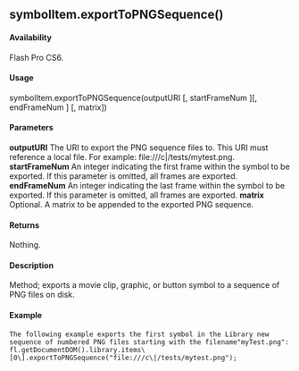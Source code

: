 ## symbolItem.exportToPNGSequence()

#### Availability

Flash Pro CS6.

#### Usage

symbolItem.exportToPNGSequence(outputURI \[, startFrameNum \]\[, endFrameNum \] \[, matrix\])

#### Parameters

**outputURI** The URI to export the PNG sequence files to. This URI must reference a local file. For example: file:///c\|/tests/mytest.png.
**startFrameNum** An integer indicating the first frame within the symbol to be exported. If this parameter is omitted, all frames are exported.
**endFrameNum** An integer indicating the last frame within the symbol to be exported. If this parameter is omitted, all frames are exported.
**matrix** Optional. A matrix to be appended to the exported PNG sequence.

#### Returns

Nothing.

#### Description

Method; exports a movie clip, graphic, or button symbol to a sequence of PNG files on disk.

#### Example

```
The following example exports the first symbol in the Library new sequence of numbered PNG files starting with the filename"myTest.png":
fl.getDocumentDOM().library.items\[0\].exportToPNGSequence("file:///c\|/tests/mytest.png");

```